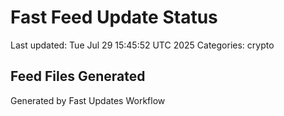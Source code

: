 # Fast Feed Update Status
Last updated: Tue Jul 29 15:45:52 UTC 2025
Categories: crypto

## Feed Files Generated

Generated by Fast Updates Workflow

